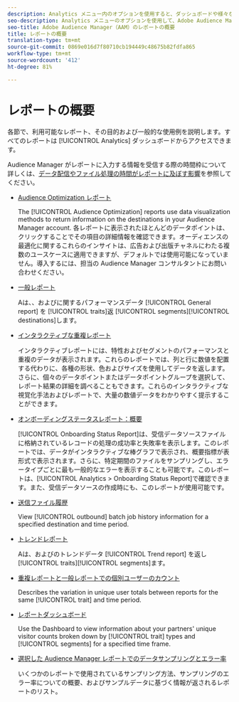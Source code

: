 ```yaml
---
description: Analytics メニュー内のオプションを使用すると、ダッシュボードや様々なレポートを表示できます。
seo-description: Analytics メニューのオプションを使用して、Adobe Audience Manager（AAM）のダッシュボードとさまざまなレポートを表示します。
seo-title: Adobe Audience Manager（AAM）のレポートの概要
title: レポートの概要
translation-type: tm+mt
source-git-commit: 0869e016d7f80710cb194449c48675b82fdfa865
workflow-type: tm+mt
source-wordcount: '412'
ht-degree: 81%

---
```



# レポートの概要

各節で、利用可能なレポート、その目的および一般的な使用例を説明します。すべてのレポートは [!UICONTROL Analytics] ダッシュボードからアクセスできます。

Audience Manager がレポートに入力する情報を受信する際の時間枠について詳しくは、[データ配信やファイル処理の時間がレポートに及ぼす影響](/help/using/reference/reporting-file-transfer-timeframe.md)を参照してください。

* [Audience Optimization レポート](/help/using/reporting/audience-optimization-reports/audience-optimization-reports.md)

   The [!UICONTROL Audience Optimization] reports use data visualization methods to return information on the destinations in your Audience Manager account. 各レポートに表示されたほとんどのデータポイントは、クリックすることでその項目の詳細情報を確認できます。オーディエンスの最適化に関するこれらのインサイトは、広告および出版チャネルにわたる複数のユースケースに適用できますが、デフォルトでは使用可能になっていません。導入するには、担当の Audience Manager コンサルタントにお問い合わせください。

* [一般レポート](/help/using/reporting/general-reports.md)

   Aは、、およびに関するパフォーマンスデータ [!UICONTROL General report] を [!UICONTROL traits]返 [!UICONTROL segments][!UICONTROL destinations]します。

* [インタラクティブな重複レポート](/help/using/reporting/dynamic-reports/dynamic-reports.md)

   インタラクティブレポートには、特性およびセグメントのパフォーマンスと重複のデータが表示されます。これらのレポートでは、列と行に数値を配置する代わりに、各種の形状、色およびサイズを使用してデータを返します。さらに、個々のデータポイントまたはデータポイントグループを選択して、レポート結果の詳細を調べることもできます。これらのインタラクティブな視覚化手法およびレポートで、大量の数値データをわかりやすく提示することができます。

* [オンボーディングステータスレポート：概要](/help/using/reporting/onboarding-status-report.md)

   [!UICONTROL Onboarding Status Report]は、受信データソースファイルに格納されているレコードの処理の成功率と失敗率を表示します。このレポートでは、データがインタラクティブな棒グラフで表示され、概要指標が表形式で表示されます。さらに、特定期間のファイルをサンプリングし、エラータイプごとに最も一般的なエラーを表示することも可能です。このレポートは、[!UICONTROL Analytics > Onboarding Status Report]で確認できます。また、受信データソースの作成時にも、このレポートが使用可能です。

* [送信ファイル履歴](/help/using/reporting/outbound-history-report.md)

   View [!UICONTROL outbound] batch job history information for a specified destination and time period.

* [トレンドレポート](/help/using/reporting/trend-reports.md)

   Aは、およびのトレンドデータ [!UICONTROL Trend report] を返し [!UICONTROL traits][!UICONTROL segments]ます。

* [重複レポートと一般レポートでの個別ユーザーのカウント](/help/using/reporting/unique-user-counts.md)

   Describes the variation in unique user totals between reports for the same [!UICONTROL trait] and time period.

* [レポートダッシュボード](/help/using/reporting/trend-reports.md)

   Use the Dashboard to view information about your partners&#39; unique visitor counts broken down by [!UICONTROL trait] types and [!UICONTROL segments] for a specified time frame.

* [選択した Audience Manager レポートでのデータサンプリングとエラー率](/help/using/reporting/report-sampling.md)

   いくつかのレポートで使用されているサンプリング方法、サンプリングのエラー率についての概要、およびサンプルデータに基づく情報が返されるレポートのリスト。

